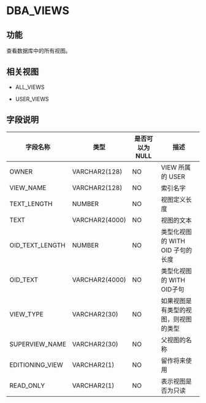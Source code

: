 # DBA_VIEWS

## 功能

查看数据库中的所有视图。

## 相关视图

* ALL_VIEWS

* USER_VIEWS

## 字段说明

|    **字段名称**     |     **类型**     | **是否可以为 NULL** |        **描述**         |
|-----------------|----------------|----------------|-----------------------|
| OWNER           | VARCHAR2(128)  | NO             | VIEW 所属的 USER         |
| VIEW_NAME       | VARCHAR2(128)  | NO             | 索引名字                  |
| TEXT_LENGTH     | NUMBER         | NO             | 视图定义长度                |
| TEXT            | VARCHAR2(4000) | NO             | 视图的文本                 |
| OID_TEXT_LENGTH | NUMBER         | NO             | 类型化视图的 WITH OID 子句的长度 |
| OID_TEXT        | VARCHAR2(4000) | NO             | 类型化视图的 WITH OID子句     |
| VIEW_TYPE       | VARCHAR2(30)   | NO             | 如果视图是有类型的视图，则视图的类型    |
| SUPERVIEW_NAME  | VARCHAR2(30)   | NO             | 父视图的名称                |
| EDITIONING_VIEW | VARCHAR2(1)    | NO             | 留作将来使用                |
| READ_ONLY       | VARCHAR2(1)    | NO             | 表示视图是否为只读             |
